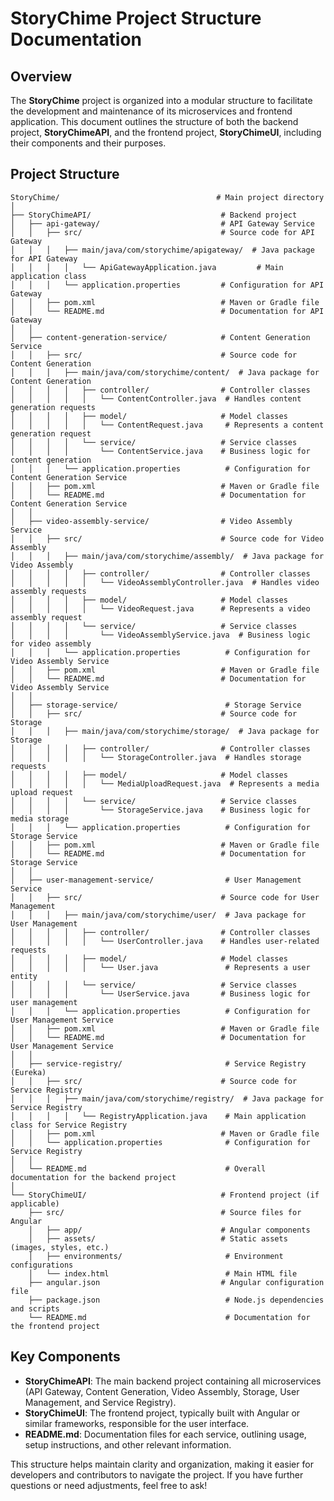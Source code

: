 # StoryChime Project Structure Documentation

## Overview
The **StoryChime** project is organized into a modular structure to facilitate the development and maintenance of its microservices and frontend application. This document outlines the structure of both the backend project, **StoryChimeAPI**, and the frontend project, **StoryChimeUI**, including their components and their purposes.

## Project Structure

```
StoryChime/                                   # Main project directory
│
├── StoryChimeAPI/                             # Backend project
│   ├── api-gateway/                           # API Gateway Service
│   │   ├── src/                               # Source code for API Gateway
│   │   │   ├── main/java/com/storychime/apigateway/  # Java package for API Gateway
│   │   │   │   └── ApiGatewayApplication.java         # Main application class
│   │   │   └── application.properties         # Configuration for API Gateway
│   │   ├── pom.xml                            # Maven or Gradle file
│   │   └── README.md                          # Documentation for API Gateway
│   │
│   ├── content-generation-service/            # Content Generation Service
│   │   ├── src/                               # Source code for Content Generation
│   │   │   ├── main/java/com/storychime/content/  # Java package for Content Generation
│   │   │   │   ├── controller/                # Controller classes
│   │   │   │   │   └── ContentController.java  # Handles content generation requests
│   │   │   │   ├── model/                     # Model classes
│   │   │   │   │   └── ContentRequest.java     # Represents a content generation request
│   │   │   │   └── service/                   # Service classes
│   │   │   │       └── ContentService.java    # Business logic for content generation
│   │   │   └── application.properties          # Configuration for Content Generation Service
│   │   ├── pom.xml                            # Maven or Gradle file
│   │   └── README.md                          # Documentation for Content Generation Service
│   │
│   ├── video-assembly-service/                # Video Assembly Service
│   │   ├── src/                               # Source code for Video Assembly
│   │   │   ├── main/java/com/storychime/assembly/  # Java package for Video Assembly
│   │   │   │   ├── controller/                # Controller classes
│   │   │   │   │   └── VideoAssemblyController.java  # Handles video assembly requests
│   │   │   │   ├── model/                     # Model classes
│   │   │   │   │   └── VideoRequest.java      # Represents a video assembly request
│   │   │   │   └── service/                   # Service classes
│   │   │   │       └── VideoAssemblyService.java  # Business logic for video assembly
│   │   │   └── application.properties          # Configuration for Video Assembly Service
│   │   ├── pom.xml                            # Maven or Gradle file
│   │   └── README.md                          # Documentation for Video Assembly Service
│   │
│   ├── storage-service/                        # Storage Service
│   │   ├── src/                               # Source code for Storage
│   │   │   ├── main/java/com/storychime/storage/  # Java package for Storage
│   │   │   │   ├── controller/                # Controller classes
│   │   │   │   │   └── StorageController.java  # Handles storage requests
│   │   │   │   ├── model/                     # Model classes
│   │   │   │   │   └── MediaUploadRequest.java  # Represents a media upload request
│   │   │   │   └── service/                   # Service classes
│   │   │   │       └── StorageService.java    # Business logic for media storage
│   │   │   └── application.properties          # Configuration for Storage Service
│   │   ├── pom.xml                            # Maven or Gradle file
│   │   └── README.md                          # Documentation for Storage Service
│   │
│   ├── user-management-service/                # User Management Service
│   │   ├── src/                               # Source code for User Management
│   │   │   ├── main/java/com/storychime/user/  # Java package for User Management
│   │   │   │   ├── controller/                # Controller classes
│   │   │   │   │   └── UserController.java    # Handles user-related requests
│   │   │   │   ├── model/                     # Model classes
│   │   │   │   │   └── User.java               # Represents a user entity
│   │   │   │   └── service/                   # Service classes
│   │   │   │       └── UserService.java       # Business logic for user management
│   │   │   └── application.properties          # Configuration for User Management Service
│   │   ├── pom.xml                            # Maven or Gradle file
│   │   └── README.md                          # Documentation for User Management Service
│   │
│   ├── service-registry/                       # Service Registry (Eureka)
│   │   ├── src/                               # Source code for Service Registry
│   │   │   ├── main/java/com/storychime/registry/  # Java package for Service Registry
│   │   │   │   └── RegistryApplication.java    # Main application class for Service Registry
│   │   ├── pom.xml                            # Maven or Gradle file
│   │   └── application.properties              # Configuration for Service Registry
│   │
│   └── README.md                               # Overall documentation for the backend project
│
└── StoryChimeUI/                              # Frontend project (if applicable)
    ├── src/                                   # Source files for Angular
    │   ├── app/                               # Angular components
    │   ├── assets/                            # Static assets (images, styles, etc.)
    │   ├── environments/                       # Environment configurations
    │   └── index.html                          # Main HTML file
    ├── angular.json                           # Angular configuration file
    ├── package.json                            # Node.js dependencies and scripts
    └── README.md                               # Documentation for the frontend project
```

## Key Components
- **StoryChimeAPI**: The main backend project containing all microservices (API Gateway, Content Generation, Video Assembly, Storage, User Management, and Service Registry).
- **StoryChimeUI**: The frontend project, typically built with Angular or similar frameworks, responsible for the user interface.
- **README.md**: Documentation files for each service, outlining usage, setup instructions, and other relevant information.

This structure helps maintain clarity and organization, making it easier for developers and contributors to navigate the project. If you have further questions or need adjustments, feel free to ask!
